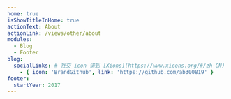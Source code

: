 ```yaml
---
home: true
isShowTitleInHome: true
actionText: About
actionLink: /views/other/about
modules:
  - Blog
  - Footer
blog:
  socialLinks: # 社交 icon 请到 [Xions](https://www.xicons.org/#/zh-CN) 页面的 tabler 下获取，复制名称即可
    - { icon: 'BrandGithub', link: 'https://github.com/ab300819' }
footer:
  startYear: 2017
---
```

